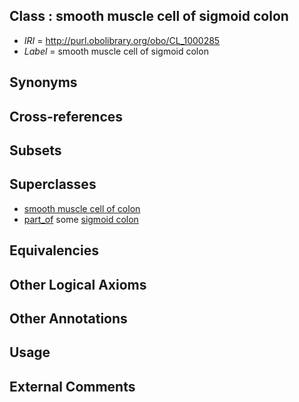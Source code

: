 
## Class : smooth muscle cell of sigmoid colon

 * *IRI* = http://purl.obolibrary.org/obo/CL_1000285
 * *Label* = smooth muscle cell of sigmoid colon

## Synonyms


## Cross-references


## Subsets


## Superclasses

 * [smooth muscle cell of colon](../../CL/80/CL_1000280.md)
 * [part_of](../../BFO/50/BFO_0000050.md) some [sigmoid colon](../../UBERON/59/UBERON_0001159.md)

## Equivalencies


## Other Logical Axioms


## Other Annotations


## Usage


## External Comments

